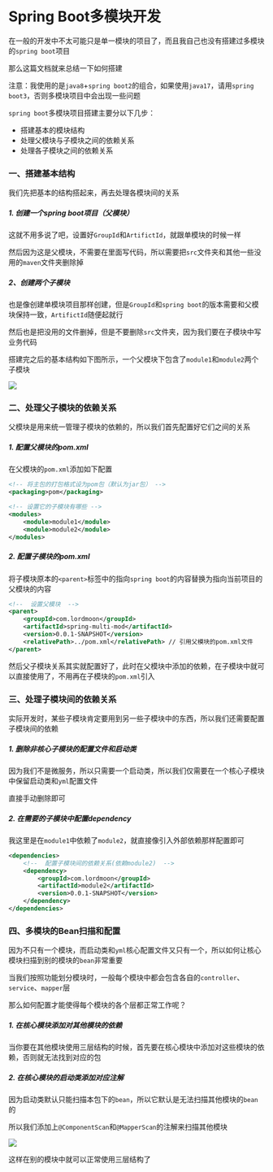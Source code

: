 # Spring Boot多模块开发

在一般的开发中不太可能只是单一模块的项目了，而且我自己也没有搭建过多模块的`spring boot`项目

那么这篇文档就来总结一下如何搭建

注意：我使用的是`java8`+`spring boot2`的组合，如果使用`java17`，请用`spring boot3`，否则多模块项目中会出现一些问题



`spring boot`多模块项目搭建主要分以下几步：

* 搭建基本的模块结构
* 处理父模块与子模块之间的依赖关系
* 处理各子模块之间的依赖关系



### 一、搭建基本结构

我们先把基本的结构搭起来，再去处理各模块间的关系



##### 1. 创建一个spring boot项目（父模块）

这就不用多说了吧，设置好`GroupId`和`ArtifictId`，就跟单模块的时候一样

然后因为这是父模块，不需要在里面写代码，所以需要把`src`文件夹和其他一些没用的`maven`文件夹删除掉



##### 2、创建两个子模块

也是像创建单模块项目那样创建，但是`GroupId`和`spring boot`的版本需要和父模块保持一致，`ArtifictId`随便起就行

然后也是把没用的文件删掉，但是不要删除`src`文件夹，因为我们要在子模块中写业务代码



搭建完之后的基本结构如下图所示，一个父模块下包含了`module1`和`module2`两个子模块

![](http://ldmblog.ifoodin.com/20231108124909.png)





### 二、处理父子模块的依赖关系

父模块是用来统一管理子模块的依赖的，所以我们首先配置好它们之间的关系



##### 1. 配置父模块的pom.xml

在父模块的`pom.xml`添加如下配置

```xml
<!-- 将主包的打包格式设为pom包（默认为jar包） -->
<packaging>pom</packaging>

<!-- 设置它的子模块有哪些 -->
<modules>
    <module>module1</module>
    <module>module2</module>
</modules>
```



##### 2. 配置子模块的pom.xml

将子模块原本的`<parent>`标签中的指向`spring boot`的内容替换为指向当前项目的父模块的内容

```xml
<!--  设置父模块  -->
<parent>
    <groupId>com.lordmoon</groupId>
    <artifactId>spring-multi-mod</artifactId>
    <version>0.0.1-SNAPSHOT</version>
    <relativePath>../pom.xml</relativePath> // 引用父模块的pom.xml文件
</parent>
```

然后父子模块关系其实就配置好了，此时在父模块中添加的依赖，在子模块中就可以直接使用了，不用再在子模块的`pom.xml`引入





### 三、处理子模块间的依赖关系

实际开发时，某些子模块肯定要用到另一些子模块中的东西，所以我们还需要配置子模块间的依赖



##### 1. 删除非核心子模块的配置文件和启动类

因为我们不是微服务，所以只需要一个启动类，所以我们仅需要在一个核心子模块中保留启动类和`yml`配置文件

直接手动删除即可



##### 2. 在需要的子模块中配置dependency

我这里是在`module1`中依赖了`module2`，就直接像引入外部依赖那样配置即可

```xml
<dependencies>
    <!--  配置子模块间的依赖关系(依赖module2)  -->
    <dependency>
        <groupId>com.lordmoon</groupId>
        <artifactId>module2</artifactId>
        <version>0.0.1-SNAPSHOT</version>
    </dependency>
</dependencies>
```





### 四、多模块的Bean扫描和配置

因为不只有一个模块，而启动类和`yml`核心配置文件又只有一个，所以如何让核心模块扫描到别的模块的`bean`非常重要

当我们按照功能划分模块时，一般每个模块中都会包含各自的`controller`、`service`、`mapper`层

那么如何配置才能使得每个模块的各个层都正常工作呢？



##### 1. 在核心模块添加对其他模块的依赖

当你要在其他模块使用三层结构的时候，首先要在核心模块中添加对这些模块的依赖，否则就无法找到对应的包



##### 2. 在核心模块的启动类添加对应注解

因为启动类默认只能扫描本包下的`bean`，所以它默认是无法扫描其他模块的`bean`的

所以我们添加上`@ComponentScan`和`@MapperScan`的注解来扫描其他模块

![](http://ldmblog.ifoodin.com/20231117001330.png)

这样在别的模块中就可以正常使用三层结构了